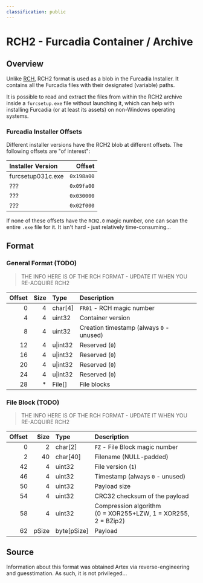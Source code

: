 ```yaml
---
classification: public
---
```


# RCH2 - Furcadia Container / Archive
## Overview
Unlike [RCH](RCH.md), RCH2 format is used as a blob in the Furcadia Installer.
It contains all the Furcadia files with their designated (variable) paths.

It is possible to read and extract the files from within the RCH2 archive
inside a `furcsetup.exe` file without launching it, which can help with
installing Furcadia (or at least its assets) on non-Windows operating systems.

### Furcadia Installer Offsets
Different installer versions have the RCH2 blob at different offsets.
The following offsets are "of interest":

| Installer Version |     Offset |
| :---------------- | ---------: |
| furcsetup031c.exe | `0x198a00` |
| ???               | `0x09fa00` |
| ???               | `0x030000` |
| ???               | `0x02f000` |

If none of these offsets have the `RCH2.0` magic number, one can scan the
entire `.exe` file for it. It isn't hard - just relatively time-consuming...

## Format
### General Format (TODO)
> THE INFO HERE IS OF THE RCH FORMAT - UPDATE IT WHEN YOU RE-ACQUIRE RCH2

| Offset | Size | Type     | Description                              |
| -----: | ---: | :------- | :--------------------------------------- |
|      0 |    4 | char\[4] | `FR01` - RCH magic number                |
|      4 |    4 | uint32   | Container version                        |
|      8 |    4 | uint32   | Creation timestamp (always `0` - unused) |
|     12 |    4 | u\|int32 | Reserved (`0`)                           |
|     16 |    4 | u\|int32 | Reserved (`0`)                           |
|     20 |    4 | u\|int32 | Reserved (`0`)                           |
|     24 |    4 | u\|int32 | Reserved (`0`)                           |
|     28 |    * | File\[]  | File blocks                              |

### File Block (TODO)
> THE INFO HERE IS OF THE RCH FORMAT - UPDATE IT WHEN YOU RE-ACQUIRE RCH2

| Offset |  Size | Type         | Description                                                      |
| -----: | ----: | :----------- | :--------------------------------------------------------------- |
|      0 |     2 | char\[2]     | `FZ` - File Block magic number                                   |
|      2 |    40 | char\[40]    | Filename (NULL-padded)                                           |
|     42 |     4 | uint32       | File version (`1`)                                               |
|     46 |     4 | uint32       | Timestamp (always `0` - unused)                                  |
|     50 |     4 | uint32       | Payload size                                                     |
|     54 |     4 | uint32       | CRC32 checksum of the payload                                    |
|     58 |     4 | uint32       | Compression algorithm<br>(0 = XOR255+LZW, 1 = XOR255, 2 = BZip2) |
|     62 | pSize | byte\[pSize] | Payload                                                          |

## Source
Information about this format was obtained Artex via reverse-engineering and
guesstimation. As such, it is not privileged...
